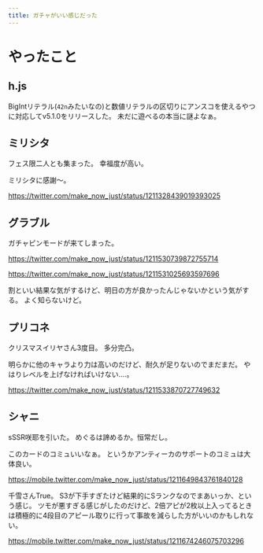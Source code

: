 ```yaml
---
title: ガチャがいい感じだった
---
```


# やったこと

## h.js

BigIntリテラル(`42n`みたいなの)と数値リテラルの区切りにアンスコを使えるやつに対応してv5.1.0をリリースした。
未だに遊べるの本当に謎よなぁ。

## ミリシタ

フェス限二人とも集まった。
幸福度が高い。

ミリシタに感謝〜。

<https://twitter.com/make_now_just/status/1211328439019393025>

## グラブル

ガチャピンモードが来てしまった。

<https://twitter.com/make_now_just/status/1211530739872755714>

<https://twitter.com/make_now_just/status/1211531025693597696>

割といい結果な気がするけど、明日の方が良かったんじゃないかという気がする。
よく知らないけど。

## プリコネ

クリスマスイリヤさん3度目。
多分完凸。

明らかに他のキャラより力は高いのだけど、耐久が足りないのでまだまだ。
やはりレベルを上げなければいけない‥‥。

<https://twitter.com/make_now_just/status/1211533870727749632>

## シャニ

sSSR咲耶を引いた。
めぐるは諦めるか。恒常だし。

このカードのコミュいいなぁ。
というかアンティーカのサポートのコミュは大体良い。

<https://mobile.twitter.com/make_now_just/status/1211649843761840128>

千雪さんTrue。
S3が下手すぎたけど結果的にSランクなのでまあいっか、という感じ。
ツモが悪すぎる感じがしたのだけど、2倍アピが2枚以上入ってるときは積極的に4段目のアピール取りに行って事故を減らした方がいいのかもしれない。

<https://mobile.twitter.com/make_now_just/status/1211674246075703296>
